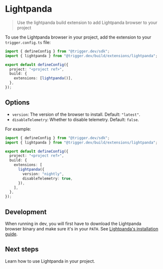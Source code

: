 # Lightpanda

> Use the lightpanda build extension to add Lightpanda browser to your project

To use the Lightpanda browser in your project, add the extension to your `trigger.config.ts` file:

```ts trigger.config.ts
import { defineConfig } from "@trigger.dev/sdk";
import { lightpanda } from "@trigger.dev/build/extensions/lightpanda";

export default defineConfig({
  project: "<project ref>",
  build: {
    extensions: [lightpanda()],
  },
});
```

## Options

* `version`: The version of the browser to install. Default: `"latest"`.
* `disableTelemetry`: Whether to disable telemetry. Default: `false`.

For example:

```ts trigger.config.ts
import { defineConfig } from "@trigger.dev/sdk";
import { lightpanda } from "@trigger.dev/build/extensions/lightpanda";

export default defineConfig({
  project: "<project ref>",
  build: {
    extensions: [
      lightpanda({
        version: "nightly",
        disableTelemetry: true,
      }),
    ],
  },
});
```

## Development

When running in dev, you will first have to download the Lightpanda browser binary and make sure it's in your `PATH`. See [Lightpanda's installation guide](https://lightpanda.io/docs/getting-started/installation).

## Next steps

<CardGroup>
  <Card title="Lightpanda" color="#6ac6e2" icon="bolt" href="/guides/examples/lightpanda">
    Learn how to use Lightpanda in your project.
  </Card>
</CardGroup>
